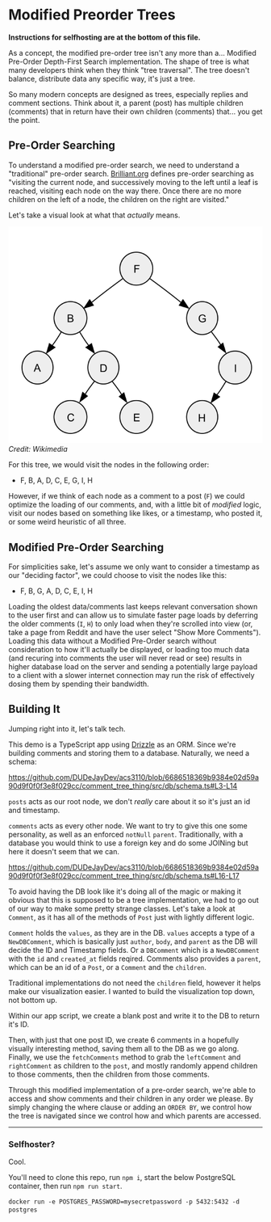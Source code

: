 # Modified Preorder Trees

**Instructions for selfhosting are at the bottom of this file.**

As a concept, the modified pre-order tree isn't any more than a... Modified Pre-Order Depth-First Search implementation. The shape of tree is what many developers think when they think "tree traversal". The tree doesn't balance, distribute data any specific way, it's just a tree. 

So many modern concepts are designed as trees, especially replies and comment sections. Think about it, a parent (post) has multiple children (comments) that in return have their own children (comments) that... you get the point.

## Pre-Order Searching

To understand a modified pre-order search, we need to understand a "traditional" pre-order search. [Brilliant.org](https://brilliant.org/wiki/traversals/) defines pre-order searching as "visiting the current node, and successively moving to the left until a leaf is reached, visiting each node on the way there. Once there are no more children on the left of a node, the children on the right are visited." 

Let's take a visual look at what that *actually* means. 

![](./assets/Sorted_binary_tree_ALL_RGB.svg)
*Credit: Wikimedia*

For this tree, we would visit the nodes in the following order:

- F, B, A, D, C, E, G, I, H

However, if we think of each node as a comment to a post (`F`) we could optimize the loading of our comments, and, with a little bit of *modified* logic, visit our nodes based on something like likes, or a timestamp, who posted it, or some weird heuristic of all three. 

## Modified Pre-Order Searching

For simplicities sake, let's assume we only want to consider a timestamp as our "deciding factor", we could choose to visit the nodes like this:

- F, B, G, A, D, C, E, I, H

Loading the oldest data/comments last keeps relevant conversation shown to the user first and can allow us to simulate faster page loads by deferring the older comments (`I`, `H`) to only load when they're scrolled into view (or, take a page from Reddit and have the user select "Show More Comments"). Loading this data without a Modified Pre-Order search without consideration to how it'll actually be displayed, or loading too much data (and recuring into comments the user will never read or see) results in higher database load on the server and sending a potentially large payload to a client with a slower internet connection may run the risk of effectively dosing them by spending their bandwidth.

## Building It

Jumping right into it, let's talk tech. 

This demo is a TypeScript app using [Drizzle](https://orm.drizzle.team) as an ORM. Since we're building comments and storing them to a database. Naturally, we need a schema:

https://github.com/DUDeJayDev/acs3110/blob/6686518369b9384e02d59a90d9f0f0f3e8f029cc/comment_tree_thing/src/db/schema.ts#L3-L14

`posts` acts as our root node, we don't *really* care about it so it's just an id and timestamp. 

`comments` acts as every other node. We want to try to give this one some personality, as well as an enforced `notNull` `parent`. Traditionally, with a database you would think to use a foreign key and do some JOINing but here it doesn't seem that we can. 

https://github.com/DUDeJayDev/acs3110/blob/6686518369b9384e02d59a90d9f0f0f3e8f029cc/comment_tree_thing/src/db/schema.ts#L16-L17

To avoid having the DB look like it's doing all of the magic or making it obvious that this is supposed to be a tree implementation, we had to go out of our way to make some pretty strange classes. Let's take a look at `Comment`, as it has all of the methods of `Post` just with lightly different logic.

`Comment` holds the `values`, as they are in the DB. `values` accepts a type of a `NewDBComment`, which is basically just `author`, `body`, and `parent` as the DB will decide the ID and Timestamp fields. Or a `DBComment` which is a `NewDBComment` with the `id` and `created_at` fields reqired. Comments also provides a `parent`, which can be an id of a `Post`, or a `Comment` and the `children`. 

Traditional implementations do not need the `children` field, however it helps make our visualization easier. I wanted to build the visualization top down, not bottom up. 

Within our app script, we create a blank post and write it to the DB to return it's ID. 

Then, with just that one post ID, we create 6 comments in a hopefully visually interesting method, saving them all to the DB as we go along. Finally, we use the `fetchComments` method to grab the `leftComment` and `rightComment` as children to the `post`, and mostly randomly append children to those comments, then the children from those comments. 

Through this modified implementation of a pre-order search, we're able to access and show comments and their children in any order we please. By simply changing the where clause or adding an `ORDER BY`, we control how the tree is navigated since we control how and which parents are accessed.

---

### Selfhoster?

Cool.

You'll need to clone this repo, run `npm i`, start the below PostgreSQL container, then run `npm run start`.

```
docker run -e POSTGRES_PASSWORD=mysecretpassword -p 5432:5432 -d postgres
```
